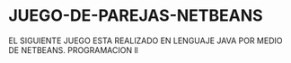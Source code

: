 JUEGO-DE-PAREJAS-NETBEANS
=========================

EL SIGUIENTE JUEGO ESTA REALIZADO EN LENGUAJE JAVA POR MEDIO DE NETBEANS. PROGRAMACION ll
